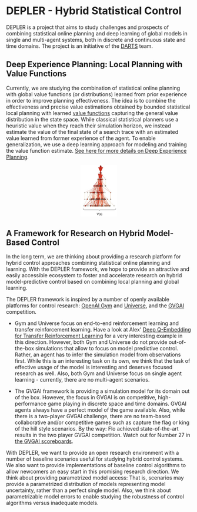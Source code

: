 # DEPLER - Hybrid Statistical Control

DEPLER is a project that aims to study challenges and prospects of combining statistical online planning and deep learning of global models in single and multi-agent systems, both in discrete and continuous state and time domains. The project is an initiative of the [DARTS](README.md) team.

## Deep Experience Planning: Local Planning with Value Functions

Currently, we are studying the combination of statistical online planning with global value functions (or distributions) learned from prior experience in order to improve planning effectiveness. The idea is to combine the effectiveness and precise value estimations obtained by bounded statistical local planning with learned [value functions](https://en.wikipedia.org/wiki/Bellman_equation) capturing the general value distribution in the state space. While classical statistical planners use a heuristic value when they reach their simulation horizon, we instead estimate the value of the final state of a search trace with an estimated value learned from former experience of the agent. To enable generalization, we use a deep learning approach for modeling and training the value function estimate. [See here for more details on Deep Experience Planning](deep_experience_planning.md).

<p align="center">
  <img src='img/depler.jpg' width='20%' />
</p>

## A Framework for Research on Hybrid Model-Based Control

In the long term, we are thinking about providing a research platform for hybrid control approaches combining statistical online planning and learning. With the DEPLER framework, we hope to provide an attractive and easily accessible ecosystem to foster and accelerate research on hybrid model-predictive control based on combining local planning and global learning.

The DEPLER framework is inspired by a number of openly available platforms for control research: [OpenAI Gym](https://gym.openai.com/) and [Universe](https://universe.openai.com/), and the [GVGAI](http://gvgai.net/) competition.

- Gym and Universe focus on end-to-end reinforcement learning and transfer reinforcement learning. Have a look at Alex' [Deep Q-Embedding for Transfer Reinforcement Learning](http://public.mobile.ifi.lmu.de/public/theses/ma-thesis-alex-neitz.pdf) for a very interesting example in this direction. However, both Gym and Universe do not provide out-of-the-box simulations that allow to focus on model predictive control. Rather, an agent has to infer the simulation model from observations first. While this is an interesting task on its own, we think that the task of effective usage of the model is interesting and deserves focused research as well. Also, both Gym and Universe focus on single agent learning - currently, there are no multi-agent scenarios.

- The GVGAI framework is providing a simulation model for its domain out of the box. However, the focus in GVGAI is on competitive, high-performance game playing in discrete space and time domains. GVGAI agents always have a perfect model of the game available. Also, while there is a two-player GVGAI challenge, there are no team-based collaborative and/or competitive games such as capture the flag or king of the hill style scenarios. By the way: Flo achieved state-of-the-art results in the two player GVGAI competition. Watch out for Number 27 in [the GVGAI scoreboards](http://gvgai.net/gvg_rankings_conf_2p.php?rg=2004).

With DEPLER, we want to provide an open research environment with a number of baseline scenarios useful for studying hybrid control systems. We also want to provide implementations of baseline control algorithms to allow newcomers an easy start in this promising research direction. We think about providing parametrized model access: That is, scenarios may provide a parametrized distribution of models representing model uncertainty, rather than a perfect single model. Also, we think about parametrizable model errors to enable studying the robustness of control algorithms versus inadequate models.